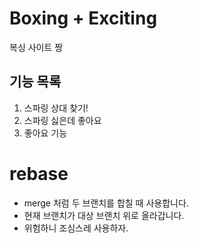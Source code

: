 # Boxing + Exciting

복싱 사이트 짱

## 기능 목록
1. 스파링 상대 찾기!
2. 스파링 싫은데 좋아요
3. 좋아요 기능

# rebase
- merge 처럼 두 브랜치를 합칠 때 사용합니다.
- 현재 브랜치가 대상 브랜치 위로 올라갑니다.
- 위험하니 조심스레 사용하자.